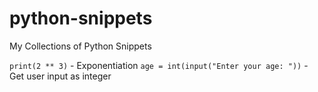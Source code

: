 # python-snippets
My Collections of Python Snippets

`print(2 ** 3)` - Exponentiation
`age = int(input("Enter your age: "))` - Get user input as integer

